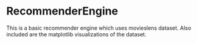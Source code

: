 # RecommenderEngine
This is a basic recommender engine which uses movieslens dataset. Also included are the matplotlib visualizations of the dataset.
